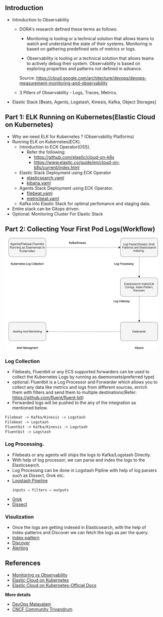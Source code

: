 ## Introduction

* Introduction to Observability
  
  - DORA's research defined these terms as follows:
    
    * Monitoring is tooling or a technical solution that allows teams to watch and understand the state of their systems. Monitoring is based on gathering predefined sets of metrics or logs.

    * Observability is tooling or a technical solution that allows teams to actively debug their system. Observability is based on exploring properties and patterns not defined in advance.

    Source: https://cloud.google.com/architecture/devops/devops-measurement-monitoring-and-observability

  - 3 Pillers of Observability - Logs, Traces, Metrics. 

* Elastic Stack [Beats, Agents, Logstash, Kinesis, Kafka, Object Storages]

## Part 1: ELK Running on Kubernetes(Elastic Cloud on Kubernetes)

- Why we need ELK for Kubernetes ? (Observability Platforms)
- Running ELK on Kubernetes(ECK).
  * Introduction to ECK Operator(OSS).
    - Refer the following:
      * https://github.com/elastic/cloud-on-k8s
      * https://www.elastic.co/guide/en/cloud-on-k8s/current/index.html
  * Elastic Stack Deployment using ECK Operator     
    - [elasticsearch.yaml](https://github.com/JESWINKNINAN/friendly-kubernetes/blob/main/ELK-For-Kubernetes(Observability)/elasticsearch/elasticsearch.yaml)
    - [kibana.yaml](https://github.com/JESWINKNINAN/friendly-kubernetes/blob/main/ELK-For-Kubernetes(Observability)/kibana/kibana.yaml)
  * Agents Stack Deployment using ECK Operator.
    - [filebeat.yaml](https://github.com/JESWINKNINAN/friendly-kubernetes/blob/main/ELK-For-Kubernetes(Observability)/agents/filebeat.yaml)
    - [metricbeat.yaml](https://github.com/JESWINKNINAN/friendly-kubernetes/blob/main/ELK-For-Kubernetes(Observability)/agents/metricbeat.yaml)
  * Kafka into Elastic Stack for optimal perfomance and staging data.
- Entire stack can be Gitops driven.  
- Optional: Monitoring Cluster For Elastic Stack     
  
## Part 2: Collecting Your First Pod Logs(Workflow)

![Flow Diagram](./Elastic-Log.jpg)

### Log Collection

- Filebeats, Fluentbit or any ECS supported forwarders can be used to collect the Kubernetes Logs by running as daemonsets(preferred type)
- optional: Fluentbit is a Log Processor and Forwarder which allows you to collect any data like metrics and logs from different sources, enrich them with filters and send them to multiple destinations(Refer: https://github.com/fluent/fluent-bit)
- Forwarded logs will be pushed to the any of the integration as mentioned below. 

```
Filebeat -> Kafka/Kinesis -> Logstash
Filebeat -> Logstash
Fluentbit -> Kafka/Kinesis -> Logstash
Fluentbit -> Logstash
```

### Log Processing. 

- Filebeats or any agents will ships the logs to Kafka/Logstash Directly. 
- With help of log processor, we can parse and index the logs to the Elasticsearch.
- Log Processing can be done in Logstash Pipline with help of log parsers such as Dissect, Grok etc.
- [Logstash Pipeline](https://www.elastic.co/guide/en/logstash/current/pipeline.html#:~:text=The%20Logstash%20event%20processing%20pipeline,to%20use%20a%20separate%20filter)
    ```
    inputs → filters → outputs
    ```
- [Grok](https://www.elastic.co/guide/en/logstash/current/plugins-filters-grok.html#_grok_basics)
- [Dissect](https://www.elastic.co/guide/en/logstash/current/plugins-filters-dissect.html)

### Visulization

- Once the logs are getting indexed in Elasticsearch, with the help of Index-patterns and Discover we can fetch the logs as per the query.
- [Index-pattern](https://www.elastic.co/guide/en/kibana/current/index-patterns.html)
- [Discover](https://www.elastic.co/guide/en/kibana/current/discover.html) 
- [Alerting](https://www.elastic.co/what-is/kibana-alerting) 

## References
- [Monitoring vs Observability]()
- [Elastic Cloud on Kubernetes](https://github.com/elastic/cloud-on-k8s)
- [Elastic Cloud on Kubernetes-Official Docs](https://www.elastic.co/guide/en/cloud-on-k8s/current/index.html)


**More details**

- [DevOps Malayalam](https://devopsmalayalam.io)
- [CNCF Community Trivandrum](https://community.cncf.io/trivandrum/)
